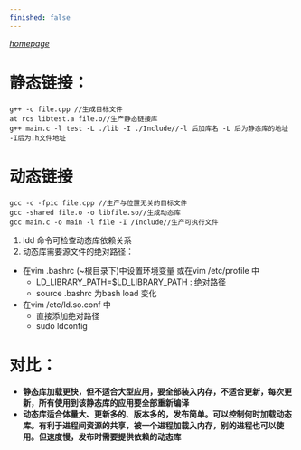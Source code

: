 ```yaml
---
finished: false
---
```


_[homepage](index.md)_

# 静态链接：
```
g++ -c file.cpp //生成目标文件
at rcs libtest.a file.o//生产静态链接库
g++ main.c -l test -L ./lib -I ./Include//-l 后加库名 -L 后为静态库的地址 -I后为.h文件地址
```

# 动态链接
```
gcc -c -fpic file.cpp //生产与位置无关的目标文件
gcc -shared file.o -o libfile.so//生成动态库
gcc main.c -o main -l file -I /Include//生产可执行文件
```
1. ldd 命令可检查动态库依赖关系
2. 动态库需要源文件的绝对路径：
  - 在vim .bashrc (~根目录下)中设置环境变量 或在vim /etc/profile 中
    - LD_LIBRARY_PATH=$LD_LIBRARY_PATH : 绝对路径
    - source .bashrc 为bash load 变化
  - 在vim /etc/ld.so.conf 中
    - 直接添加绝对路径
    - sudo ldconfig 
# 对比：
- **静态库加载更快，但不适合大型应用，要全部装入内存，不适合更新，每次更新，所有使用到该静态库的应用要全部重新编译**
- **动态库适合体量大、更新多的、版本多的，发布简单。可以控制何时加载动态库。有利于进程间资源的共享，被一个进程加载入内存，别的进程也可以使用。但速度慢，发布时需要提供依赖的动态库**
